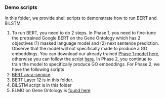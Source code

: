 

### Demo scripts

In this folder, we provide shell scripts to demonstrate how to run BERT and BiLSTM. 

1. To run BERT, you need to do 2 steps. In Phase 1, you need to fine-tune the pretrained Google BERT on the Gene Ontology which has 2 objectives (1) masked language model and (2) next sentence prediction. Observe that the model will not specifically made to produce a GO embeddings. You can download our already trained [Phase 1 model here](https://drive.google.com/drive/folders/129UObLlhnp0RK6MQAS7waUF-k4SuGV-u), otherwise you can follow the script [here](https://github.com/datduong/EncodeGeneOntology/blob/master/BERT/PretrainBertPhase1/run.sh). In Phase 2, you continue to train the model to specifically produce GO embeddings. For Phase 2, we have the following scripts
  1. [BERT as-a-service](https://github.com/auppunda/GeneOntologyEncoders/blob/master/BertAsAService/GetVecFile.sh)
  1. BERT Layer 12 is in this folder. 
1. BiLSTM script is in this folder
1. ELMO on Gene Ontology is [found here](https://github.com/auppunda/GeneOntologyEncoders/tree/master/Elmo/encoder)




